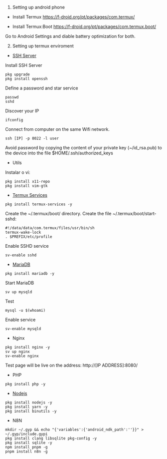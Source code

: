 1. Setting up android phone

- Install Termux
https://f-droid.org/pt/packages/com.termux/

- Install Termux:Boot
https://f-droid.org/pt/packages/com.termux.boot/

Go to Android Settings and diable battery optimization for both.

2. Setting up termux enviroment

- [SSH Server](https://wiki.termux.com/wiki/Remote_Access#Starting_and_stopping_OpenSSH_server)

Install SSH Server
```
pkg upgrade
pkg install openssh
```

Define a password and star service
```
passwd
sshd
```

Discover your IP
```
ifconfig
```

Connect from computer on the same Wifi network.
```
ssh [IP] -p 8022 -l user
```

Avoid password by copying the content of your private key (~/id_rsa.pub) to the device into the file $HOME/.ssh/authorized_keys

- Utils

Instalar o vi:
```
pkg install x11-repo
pkg install vim-gtk
```

- [Termux Services](https://wiki.termux.com/wiki/Termux-services)
```
pkg install termux-services -y
```

Create the ~/.termux/boot/ directory.
Create the file ~/.termux/boot/start-sshd:
```
#!/data/data/com.termux/files/usr/bin/sh
termux-wake-lock
. $PREFIX/etc/profile
```

Enable SSHD service
```
sv-enable sshd
```

- [MariaDB](https://wiki.termux.com/wiki/MariaDB)
```
pkg install mariadb -y
```

Start MariaDB
```
sv up mysqld
```

Test
```
mysql -u $(whoami)
```

Enable service
```
sv-enable mysqld
```

- Nginx

```
pkg install nginx -y
sv up nginx
sv-enable nginx
```

Test page will be live on the address: http://[IP ADDRESS]:8080/

- PHP

```
pkg install php -y
```

- [Nodejs](https://wiki.termux.com/wiki/Node.js)

```
pkg install nodejs -y
pkg install yarn -y
pkg install binutils -y
```

- N8N

```
mkdir ~/.gyp && echo "{'variables':{'android_ndk_path':''}}" > ~/.gyp/include.gypi
pkg install clang libsqlite pkg-config -y
pkg install sqlite -y
npm install pnpm -g
pnpm install n8n -g
```